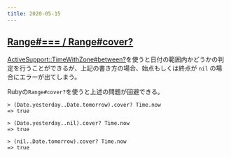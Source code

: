 ```yaml
---
title: 2020-05-15
---
```


## [Range#=== / Range#cover?](https://docs.ruby-lang.org/ja/2.7.0/method/Range/i/cover=3f.html)

[ActiveSupport::TimeWithZone#between?](https://railsdoc.github.io/classes/ActiveSupport/TimeWithZone.html#method-i-between-3F)を使うと日付の範囲内かどうかの判定を行うことができるが、上記の書き方の場合、始点もしくは終点が `nil` の場合にエラーが出てしまう。

Rubyの`Range#cover?`を使うと上述の問題が回避できる。

```
> (Date.yesterday..Date.tomorrow).cover? Time.now
=> true

> (Date.yesterday..nil).cover? Time.now
=> true

> (nil..Date.tomorrow).cover? Time.now
=> true
```
